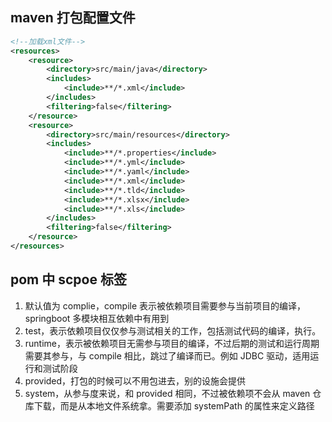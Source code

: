 ## maven 打包配置文件

```xml
<!--加载xml文件-->
<resources>
    <resource>
        <directory>src/main/java</directory>
        <includes>
            <include>**/*.xml</include>
        </includes>
        <filtering>false</filtering>
    </resource>
    <resource>
        <directory>src/main/resources</directory>
        <includes>
            <include>**/*.properties</include>
            <include>**/*.yml</include>
            <include>**/*.yaml</include>
            <include>**/*.xml</include>
            <include>**/*.tld</include>
            <include>**/*.xlsx</include>
            <include>**/*.xls</include>
        </includes>
        <filtering>false</filtering>
    </resource>
</resources>
```

## pom 中 scpoe 标签

1. 默认值为 complie，compile 表示被依赖项目需要参与当前项目的编译，springboot 多模块相互依赖中有用到
2. test，表示依赖项目仅仅参与测试相关的工作，包括测试代码的编译，执行。
3. runtime，表示被依赖项目无需参与项目的编译，不过后期的测试和运行周期需要其参与，与 compile 相比，跳过了编译而已。例如 JDBC 驱动，适用运行和测试阶段
4. provided，打包的时候可以不用包进去，别的设施会提供
5. system，从参与度来说，和 provided 相同，不过被依赖项不会从 maven 仓库下载，而是从本地文件系统拿。需要添加 systemPath 的属性来定义路径
